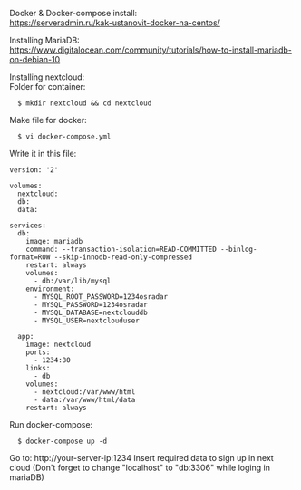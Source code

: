Docker & Docker-compose install:  
https://serveradmin.ru/kak-ustanovit-docker-na-centos/  

Installing MariaDB:  
https://www.digitalocean.com/community/tutorials/how-to-install-mariadb-on-debian-10  

Installing nextcloud:  
Folder for container: 
``` 
  $ mkdir nextcloud && cd nextcloud  
```
Make file for docker:  
```
  $ vi docker-compose.yml
```  
Write it in this file:  
```
version: '2'  

volumes:  
  nextcloud:  
  db:  
  data:  

services:  
  db:  
    image: mariadb  
    command: --transaction-isolation=READ-COMMITTED --binlog-format=ROW --skip-innodb-read-only-compressed  
    restart: always  
    volumes:  
      - db:/var/lib/mysql  
    environment:  
      - MYSQL_ROOT_PASSWORD=1234osradar  
      - MYSQL_PASSWORD=1234osradar  
      - MYSQL_DATABASE=nextclouddb  
      - MYSQL_USER=nextclouduser  

  app:  
    image: nextcloud  
    ports:  
      - 1234:80  
    links:  
      - db  
    volumes:  
      - nextcloud:/var/www/html  
      - data:/var/www/html/data  
    restart: always  
```
Run docker-compose:  
```
  $ docker-compose up -d  
```

Go to:
http://your-server-ip:1234
Insert required data to sign up in next cloud (Don't forget to change "localhost" to "db:3306" while loging in mariaDB)

